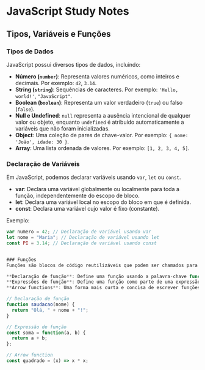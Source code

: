 # JavaScript Study Notes

## Tipos, Variáveis e Funções

### Tipos de Dados

JavaScript possui diversos tipos de dados, incluindo:

- **Número (`number`)**: Representa valores numéricos, como inteiros e decimais. Por exemplo: `42`, `3.14`.
- **String (`string`)**: Sequências de caracteres. Por exemplo: `'Hello, world!'`, `"JavaScript"`.
- **Boolean (`boolean`)**: Representa um valor verdadeiro (`true`) ou falso (`false`).
- **Null e Undefined**: `null` representa a ausência intencional de qualquer valor ou objeto, enquanto `undefined` é atribuído automaticamente a variáveis que não foram inicializadas.
- **Object**: Uma coleção de pares de chave-valor. Por exemplo: `{ nome: 'João', idade: 30 }`.
- **Array**: Uma lista ordenada de valores. Por exemplo: `[1, 2, 3, 4, 5]`.

### Declaração de Variáveis

Em JavaScript, podemos declarar variáveis usando `var`, `let` ou `const`.

- **var**: Declara uma variável globalmente ou localmente para toda a função, independentemente do escopo de bloco.
- **let**: Declara uma variável local no escopo do bloco em que é definida.
- **const**: Declara uma variável cujo valor é fixo (constante).

Exemplo:

```javascript
var numero = 42; // Declaração de variável usando var
let nome = "Maria"; // Declaração de variável usando let
const PI = 3.14; // Declaração de variável usando const


### Funções
Funções são blocos de código reutilizáveis que podem ser chamados para executar uma determinada tarefa. Em JavaScript, existem diferentes formas de declarar funções:

**Declaração de função**: Define uma função usando a palavra-chave function.
**Expressões de função**: Define uma função como parte de uma expressão.
**Arrow functions**: Uma forma mais curta e concisa de escrever funções introduzida no ES6.

// Declaração de função
function saudacao(nome) {
  return "Olá, " + nome + "!";
}

// Expressão de função
const soma = function(a, b) {
  return a + b;
};

// Arrow function
const quadrado = (x) => x * x;
